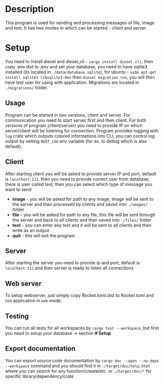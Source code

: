 # Description
This program is used for sending and processing messages of file, image and text. 
It has two modes in which can be started - client and server.

# Setup
You need to install diesel and diesel_cli - `cargo install diesel_cli`, 
then copy .env.dist to .env and set your database, 
you need to have sqlite3 installed (its located in `./data/database.sqlite`), for ubuntu - `sudo apt-get install sqlite3 libsqlite3-dev`
then `diesel migration run`, you will then have test user for using with application.
Migrations are located in `./migrations/` folder.

## Usage

Program can be started in two versions, client and server.
For communication you need to start server first and then client.
For both versions of program (client/server) you need to provide IP on which server/client will be listening for connection.
Program provides logging with `log` crate which outputs colored informations into CLI,
you can control log output by setting `RUST_LOG` env variable (for ex. to debug which is also default).

## Client
After starting client you will be asked to provide server IP and port, default is `localhost:111`,
then you need to provide correct user from database, there is user called test,
then you can select which type of message you want to send
* **image** - you will be asked for path to any image, image will be sent to the server and then processed by clients and saved into `./images/` folder
* **file** - you will be asked for path to any file, this file will be sent through the server and back to all clients and then saved into `./files/` folder
* **text** - you can enter any text and it will be sent to all clients and then write as an output
* **quit** - this will exit the program

## Server
After starting the server you need to provide ip and port, default is `localhost:111` and then server is ready to listen all connections

## Web server
To setup webserver, just simply copy Rocket.toml.dist to Rocket.toml and run application in `web` mode.

## Testing
You can run all tests for all workspaces by `cargo test --workspace`, but first you need to setup your database -> section **# Setup**

## Export documentation
You can export source code documentation by `cargo doc --open --no-deps --workspace` command and you should find it in
`./target/doc/help.html` where you can search for any function/create/etc. or `./target/doc/*` for specific library/dependency/crate